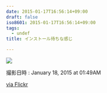 ```yaml
---
date: 2015-01-17T16:56:14+09:00
draft: false
iso8601: 2015-01-17T16:56:14+09:00
tags:
  - undef
title: インストール待ちな感じ

---
```


<p><a href="http://ift.tt/14ME8hR"><img src="http://ift.tt/14ME8hR" style="max-width: 600px"></a></p>

<p>撮影日時 : January 18, 2015 at 01:49AM</p>

<p><a href="http://ift.tt/1DMvNdl">via Flickr</a></p>
    	